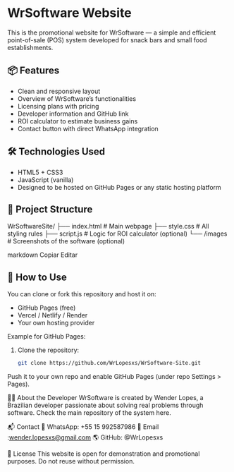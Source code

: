 # WrSoftware Website

This is the promotional website for WrSoftware — a simple and efficient point-of-sale (POS) system developed for snack bars and small food establishments.



## 📦 Features

- Clean and responsive layout
- Overview of WrSoftware’s functionalities
- Licensing plans with pricing
- Developer information and GitHub link
- ROI calculator to estimate business gains
- Contact button with direct WhatsApp integration

## 🛠 Technologies Used

- HTML5 + CSS3
- JavaScript (vanilla)
- Designed to be hosted on GitHub Pages or any static hosting platform

## 📁 Project Structure

WrSoftwareSite/
├── index.html # Main webpage
├── style.css # All styling rules
├── script.js # Logic for ROI calculator (optional)
└── /images # Screenshots of the software (optional)

markdown
Copiar
Editar

## 🚀 How to Use

You can clone or fork this repository and host it on:

- GitHub Pages (free)
- Vercel / Netlify / Render
- Your own hosting provider

Example for GitHub Pages:

1. Clone the repository:
   ```bash
   git clone https://github.com/WrLopesxs/WrSoftware-Site.git
Push it to your own repo and enable GitHub Pages (under repo Settings > Pages).

👨‍💻 About the Developer
WrSoftware is created by Wender Lopes, a Brazilian developer passionate about solving real problems through software.
Check the main repository of the system here.

📬 Contact
📱 WhatsApp: +55 15 992587986
📧 Email :wender.lopesxs@gmail.com
🌎 GitHub: @WrLopesxs

📄 License
This website is open for demonstration and promotional purposes. Do not reuse without permission.

